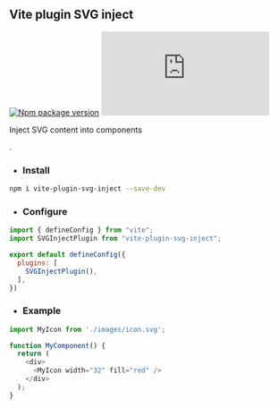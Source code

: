## Vite plugin SVG inject
[![Npm package version](https://badgen.net/npm/v/vite-plugin-svg-inject)](https://npmjs.com/package/vite-plugin-svg-inject)
[![Small size](https://badge-size.herokuapp.com/neki-dev/vite-plugin-svg-inject/master/index.js)](https://github.com/neki-dev/vite-plugin-svg-inject/blob/master/index.js)

Inject SVG content into components

.

* ### Install

```sh
npm i vite-plugin-svg-inject --save-dev
```

* ### Configure

```js
import { defineConfig } from "vite";
import SVGInjectPlugin from "vite-plugin-svg-inject";

export default defineConfig({
  plugins: [
    SVGInjectPlugin(),
  ],
})
```

* ### Example

```js
import MyIcon from './images/icon.svg';

function MyComponent() {
  return (
    <div>
      <MyIcon width="32" fill="red" />
    </div>
  );
}
```